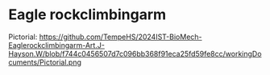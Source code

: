 # Eagle rockclimbingarm

Pictorial: https://github.com/TempeHS/2024IST-BioMech-Eaglerockclimbingarm-Art.J-Hayson.W/blob/f744c0456507d7c096bb368f91eca25fd59fe8cc/workingDocuments/Pictorial.png